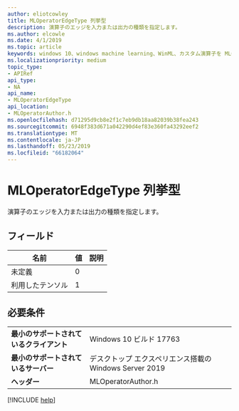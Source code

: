 ```yaml
---
author: eliotcowley
title: MLOperatorEdgeType 列挙型
description: 演算子のエッジを入力または出力の種類を指定します。
ms.author: elcowle
ms.date: 4/1/2019
ms.topic: article
keywords: windows 10、windows machine learning、WinML、カスタム演算子を MLOperatorEdgeType
ms.localizationpriority: medium
topic_type:
- APIRef
api_type:
- NA
api_name:
- MLOperatorEdgeType
api_location:
- MLOperatorAuthor.h
ms.openlocfilehash: d71295d9cb8e2f1c7eb9db18aa82039b38fea243
ms.sourcegitcommit: 6948f383d671a042290d4ef83e360fa43292eef2
ms.translationtype: MT
ms.contentlocale: ja-JP
ms.lasthandoff: 05/23/2019
ms.locfileid: "66182064"
---
```

# <a name="mloperatoredgetype-enum"></a>MLOperatorEdgeType 列挙型

演算子のエッジを入力または出力の種類を指定します。

## <a name="fields"></a>フィールド

| 名前      | 値 | 説明 |
|-----------|-------|-------------|
| 未定義 | 0     |             |
| 利用したテンソル    | 1     |             |

## <a name="requirements"></a>必要条件

| | |
|-|-|
| **最小のサポートされているクライアント** | Windows 10 ビルド 17763 |
| **最小のサポートされているサーバー** | デスクトップ エクスペリエンス搭載の Windows Server 2019 |
| **ヘッダー** | MLOperatorAuthor.h |

[!INCLUDE [help](../../includes/get-help.md)]

